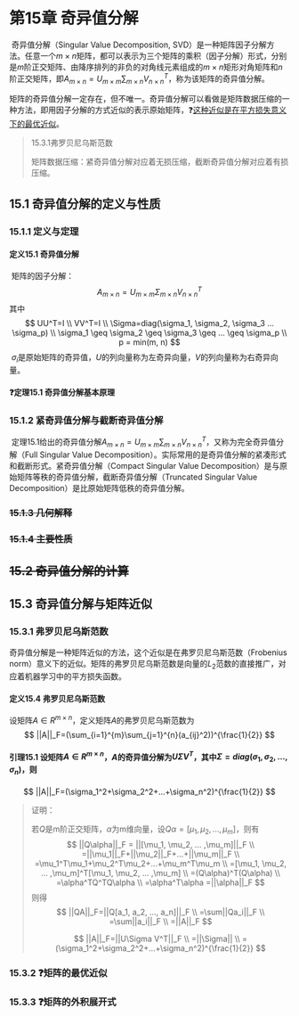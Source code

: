 # 第15章	奇异值分解

​	奇异值分解（Singular Value Decomposition, SVD）是一种矩阵因子分解方法。任意一个$m\times n$矩阵，都可以表示为三个矩阵的乘积（因子分解）形式，分别是$m$阶正交矩阵、由降序排列的非负的对角线元素组成的$m\times n$矩形对角矩阵和$n$阶正交矩阵，即$A_{m\times n} = U_{m\times m}\sum_{m\times n}V_{n\times n}^{T}$，称为该矩阵的奇异值分解。

​	矩阵的奇异值分解一定存在，但不唯一。奇异值分解可以看做是矩阵数据压缩的一种方法，即用因子分解的方式近似的表示原始矩阵，:question:<u>这种近似是在平方损失意义下的最优近似</u>。

> 15.3.1弗罗贝尼乌斯范数
>
> 矩阵数据压缩：紧奇异值分解对应着无损压缩，截断奇异值分解对应着有损压缩。

## 15.1	奇异值分解的定义与性质

### 15.1.1	定义与定理

#### 定义15.1 奇异值分解

​	矩阵的因子分解：
$$
A_{m\times n} = U_{m\times m}\Sigma_{m\times n}V_{n\times n}^{T}
$$
​	其中
$$
UU^T=I \\
VV^T=I \\
\Sigma=diag(\sigma_1, \sigma_2, \sigma_3 ... \sigma_p) \\
\sigma_1 \geq \sigma_2 \geq \sigma_3 \geq ... \geq \sigma_p \\
p = min(m, n)
$$
​	$\sigma_i$是原始矩阵的奇异值，$U$的列向量称为左奇异向量，$V$的列向量称为右奇异向量。

#### :question:定理15.1 奇异值分解基本原理

### 15.1.2	紧奇异值分解与截断奇异值分解

​	定理15.1给出的奇异值分解$A_{m\times n} = U_{m\times m}\sum_{m\times n}V_{n\times n}^{T}$，又称为完全奇异值分解（Full Singular Value Decomposition）。实际常用的是奇异值分解的紧凑形式和截断形式。紧奇异值分解（Compact Singular Value Decomposition）是与原始矩阵等秩的奇异值分解，截断奇异值分解（Truncated Singular Value Decomposition）是比原始矩阵低秩的奇异值分解。

### ~~15.1.3	几何解释~~

### ~~15.1.4	主要性质~~

## ~~15.2	奇异值分解的计算~~

## 15.3	奇异值分解与矩阵近似

### 15.3.1	弗罗贝尼乌斯范数

​	奇异值分解是一种矩阵近似的方法，这个近似是在弗罗贝尼乌斯范数（Frobenius norm）意义下的近似。矩阵的弗罗贝尼乌斯范数是向量的$L_2$范数的直接推广，对应着机器学习中的平方损失函数。

#### 定义15.4 弗罗贝尼乌斯范数

设矩阵$A\in R^{m\times n}$，定义矩阵$A$的弗罗贝尼乌斯范数为
$$
||A||_F=(\sum_{i=1}^{m}\sum_{j=1}^{n}(a_{ij}^2))^{\frac{1}{2}}
$$

#### 引理15.1	设矩阵$A\in R^{m\times n}$，$A$的奇异值分解为$U\Sigma V^T$，其中$\Sigma=diag(\sigma_1, \sigma_2, ..., \sigma_n)$，则

$$
||A||_F=(\sigma_1^2+\sigma_2^2+...+\sigma_n^2)^{\frac{1}{2}}
$$

> 证明：
>
> 若$Q$是m阶正交矩阵，$\alpha$为m维向量，设$Q\alpha=[\mu_1, \mu_2, ... ,\mu_m]$，则有
> $$
> ||Q\alpha||_F = ||[\mu_1, \mu_2, ... ,\mu_m]||_F \\
> =||\mu_1||_F+||\mu_2||_F+...+||\mu_m||_F \\
> =\mu_1^T\mu_1+\mu_2^T\mu_2+...+\mu_m^T\mu_m \\
> =[\mu_1, \mu_2, ... ,\mu_m]^T[\mu_1, \mu_2, ... ,\mu_m] \\
> =(Q\alpha)^T(Q\alpha) \\
> =\alpha^TQ^TQ\alpha \\
> =\alpha^T\alpha
> =||\alpha||_F
> $$
> 则得
> $$
> ||QA||_F=||Q[a_1, a_2, ..., a_n]||_F \\
> =\sum||Qa_i||_F \\
> =\sum||a_i||_F \\
> =||A||_F
> $$
>
> $$
> ||A||_F=||U\Sigma V^T||_F \\
> =||\Sigma|| \\
> =(\sigma_1^2+\sigma_2^2+...+\sigma_n^2)^{\frac{1}{2}}
> $$
>
> 

### 15.3.2	:question:矩阵的最优近似

### 15.3.3	:question:矩阵的外积展开式